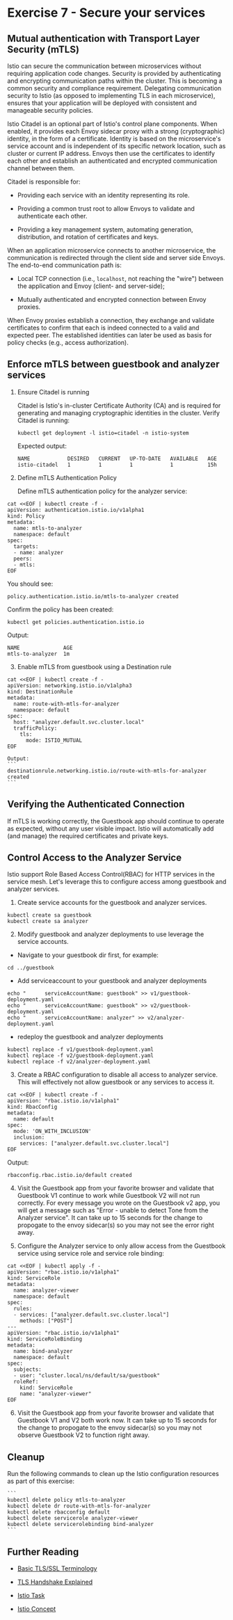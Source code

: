 # Exercise 7 - Secure your services 

## Mutual authentication with Transport Layer Security (mTLS)

Istio can secure the communication between microservices without requiring application code changes. Security is provided by authenticating and encrypting communication paths within the cluster. This is becoming a common security and compliance requirement. Delegating communication security to Istio (as opposed to implementing TLS in each microservice), ensures that your application will be deployed with consistent and manageable security policies.

Istio Citadel is an optional part of Istio's control plane components. When enabled, it provides each Envoy sidecar proxy with a strong (cryptographic) identity, in the form of a certificate.
Identity is based on the microservice's service account and is independent of its specific network location, such as cluster or current IP address.
Envoys then use the certificates to identify each other and establish an authenticated and encrypted communication channel between them.

Citadel is responsible for:

* Providing each service with an identity representing its role.

* Providing a common trust root to allow Envoys to validate and authenticate each other.

* Providing a key management system, automating generation, distribution, and rotation of certificates and keys.

When an application microservice connects to another microservice, the communication is redirected through the client side and server side Envoys. The end-to-end communication path is:

* Local TCP connection (i.e., `localhost`, not reaching the "wire") between the application and Envoy (client- and server-side);

* Mutually authenticated and encrypted connection between Envoy proxies.

When Envoy proxies establish a connection, they exchange and validate certificates to confirm that each is indeed connected to a valid and expected peer. The established identities can later be used as basis for policy checks (e.g., access authorization).

## Enforce mTLS between guestbook and analyzer services

1. Ensure Citadel is running

    Citadel is Istio's in-cluster Certificate Authority (CA) and is required for generating and managing cryptographic identities in the cluster.
    Verify Citadel is running:

    ```shell
    kubectl get deployment -l istio=citadel -n istio-system
    ```

    Expected output:

    ```shell
    NAME            DESIRED   CURRENT   UP-TO-DATE   AVAILABLE   AGE
    istio-citadel   1         1         1            1           15h
    ```

2. Define mTLS Authentication Policy

   Define mTLS authentication policy for the analyzer service:

```shell
cat <<EOF | kubectl create -f -
apiVersion: authentication.istio.io/v1alpha1
kind: Policy
metadata:
  name: mtls-to-analyzer
  namespace: default
spec:
  targets:
  - name: analyzer
  peers:
  - mtls:
EOF
```
   
   You should see:
    
   ```shell
   policy.authentication.istio.io/mtls-to-analyzer created
   ```

   Confirm the policy has been created:
    
   ```shell
   kubectl get policies.authentication.istio.io
   ```
   
   Output:
   
   ```shell
   NAME              AGE
   mtls-to-analyzer  1m
   ```

3. Enable mTLS from guestbook using a Destination rule

```shell
cat <<EOF | kubectl create -f -
apiVersion: networking.istio.io/v1alpha3
kind: DestinationRule
metadata:
  name: route-with-mtls-for-analyzer
  namespace: default
spec:
  host: "analyzer.default.svc.cluster.local"
  trafficPolicy:
    tls:
      mode: ISTIO_MUTUAL
EOF
```
    Output:
    ```
    destinationrule.networking.istio.io/route-with-mtls-for-analyzer created
    ```

## Verifying the Authenticated Connection

If mTLS is working correctly, the Guestbook app should continue to operate as expected, without any user visible impact. Istio will automatically add (and manage) the required certificates and private keys. 

## Control Access to the Analyzer Service

Istio support Role Based Access Control(RBAC) for HTTP services in the service mesh.  Let's leverage this to configure access among guestbook and analyzer services.

1. Create service accounts for the guestbook and analyzer services.


```shell
kubectl create sa guestbook
kubectl create sa analyzer
```

2. Modify guestbook and analyzer deployments to use leverage the service accounts.

* Navigate to your guestbook dir first, for example:
```shell
cd ../guestbook
```

* Add serviceaccount to your guestbook and analyzer deployments

```shell
echo "      serviceAccountName: guestbook" >> v1/guestbook-deployment.yaml
echo "      serviceAccountName: guestbook" >> v2/guestbook-deployment.yaml
echo "      serviceAccountName: analyzer" >> v2/analyzer-deployment.yaml
```

* redeploy the guestbook and analyzer deployments
```shell
kubectl replace -f v1/guestbook-deployment.yaml
kubectl replace -f v2/guestbook-deployment.yaml
kubectl replace -f v2/analyzer-deployment.yaml
```

3. Create a RBAC configuration to disable all access to analyzer service.  This will effectively not allow guestbook or any services to access it.

```shell
cat <<EOF | kubectl create -f -
apiVersion: "rbac.istio.io/v1alpha1"
kind: RbacConfig
metadata:
  name: default
spec:
  mode: 'ON_WITH_INCLUSION'
  inclusion:
    services: ["analyzer.default.svc.cluster.local"]
EOF
```

   Output:
   ```
   rbacconfig.rbac.istio.io/default created
   ```
   
4.  Visit the Guestbook app from your favorite browser and validate that Guestbook V1 continue to work while Guestbook V2 will not run correctly.   For every message you wrote on the Guestbook v2 app, you will get a message such as "Error - unable to detect Tone from the Analyzer service".  It can take up to 15 seconds for the change to propogate to the envoy sidecar(s) so you may not see the error right away.

5. Configure the Analyzer service to only allow access from the Guestbook service using service role and service role binding:

```
cat <<EOF | kubectl apply -f -
apiVersion: "rbac.istio.io/v1alpha1"
kind: ServiceRole
metadata:
  name: analyzer-viewer
  namespace: default
spec:
  rules:
  - services: ["analyzer.default.svc.cluster.local"]
    methods: ["POST"]
---
apiVersion: "rbac.istio.io/v1alpha1"
kind: ServiceRoleBinding
metadata:
  name: bind-analyzer
  namespace: default
spec:
  subjects:
  - user: "cluster.local/ns/default/sa/guestbook"
  roleRef:
    kind: ServiceRole
    name: "analyzer-viewer"
EOF
```

6.  Visit the Guestbook app from your favorite browser and validate that Guestbook V1 and V2 both work now.  It can take up to 15 seconds for the change to propogate to the envoy sidecar(s) so you may not observe Guestbook V2 to function right away.

## Cleanup

Run the following commands to clean up the Istio configuration resources as part of this exercise:

    ```
    kubectl delete policy mtls-to-analyzer
    kubectl delete dr route-with-mtls-for-analyzer
    kubectl delete rbacconfig default
    kubectl delete servicerole analyzer-viewer 
    kubectl delete servicerolebinding bind-analyzer
    ```

## Further Reading

* [Basic TLS/SSL Terminology](https://dzone.com/articles/tlsssl-terminology-and-basics)

* [TLS Handshake Explained](https://www.ibm.com/support/knowledgecenter/en/SSFKSJ_7.1.0/com.ibm.mq.doc/sy10660_.htm)

* [Istio Task](https://istio.io/docs/tasks/security/mutual-tls.html)

* [Istio Concept](https://istio.io/docs/concepts/security/mutual-tls.html)
